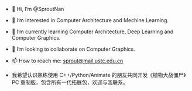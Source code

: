 - 👋 Hi, I’m @SproutNan
- 👀 I’m interested in Computer Architecture and Mechine Learning.
- 🌱 I’m currently learning Computer Architecture, Deep Learning and Computer Graphics.
- 💞️ I’m looking to collaborate on Computer Graphics.
- 📫 How to reach me: [sprout@mail.ustc.edu.cn](mailto:sprout@mail.ustc.edu.cn)

- 我希望认识熟练使用 C++/Python/Animate 的朋友共同开发《植物大战僵尸》PC 重制版，包含所有一代拓展包，欢迎与我联系。

<!---
SproutNan/SproutNan is a ✨ special ✨ repository because its `README.md` (this file) appears on your GitHub profile.
You can click the Preview link to take a look at your changes.
--->
